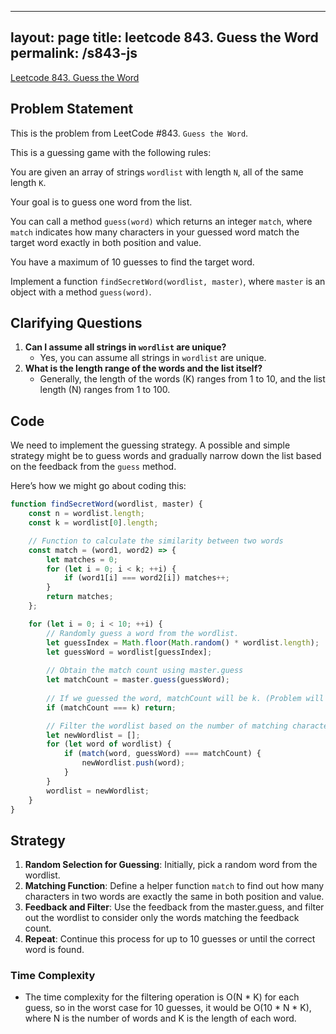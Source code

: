 
---
layout: page
title: leetcode 843. Guess the Word
permalink: /s843-js
---
[Leetcode 843. Guess the Word](https://algoadvance.github.io/algoadvance/l843)
## Problem Statement

This is the problem from LeetCode #843. `Guess the Word`.

This is a guessing game with the following rules:

You are given an array of strings `wordlist` with length `N`, all of the same length `K`.

Your goal is to guess one word from the list.

You can call a method `guess(word)` which returns an integer `match`, where `match` indicates how many characters in your guessed word match the target word exactly in both position and value.

You have a maximum of 10 guesses to find the target word.

Implement a function `findSecretWord(wordlist, master)`, where `master` is an object with a method `guess(word)`.

## Clarifying Questions
1. **Can I assume all strings in `wordlist` are unique?**
   - Yes, you can assume all strings in `wordlist` are unique.
2. **What is the length range of the words and the list itself?**
   - Generally, the length of the words (K) ranges from 1 to 10, and the list length (N) ranges from 1 to 100.

## Code
We need to implement the guessing strategy. A possible and simple strategy might be to guess words and gradually narrow down the list based on the feedback from the `guess` method.

Here’s how we might go about coding this:

```javascript
function findSecretWord(wordlist, master) {
    const n = wordlist.length;
    const k = wordlist[0].length;

    // Function to calculate the similarity between two words
    const match = (word1, word2) => {
        let matches = 0;
        for (let i = 0; i < k; ++i) {
            if (word1[i] === word2[i]) matches++;
        }
        return matches;
    };

    for (let i = 0; i < 10; ++i) {
        // Randomly guess a word from the wordlist.
        let guessIndex = Math.floor(Math.random() * wordlist.length);
        let guessWord = wordlist[guessIndex];
        
        // Obtain the match count using master.guess
        let matchCount = master.guess(guessWord);
        
        // If we guessed the word, matchCount will be k. (Problem will be over)
        if (matchCount === k) return;

        // Filter the wordlist based on the number of matching characters with the guessed word.
        let newWordlist = [];
        for (let word of wordlist) {
            if (match(word, guessWord) === matchCount) {
                newWordlist.push(word);
            }
        }
        wordlist = newWordlist;
    }
}
```

## Strategy

1. **Random Selection for Guessing**: Initially, pick a random word from the wordlist.
2. **Matching Function**: Define a helper function `match` to find out how many characters in two words are exactly the same in both position and value.
3. **Feedback and Filter**: Use the feedback from the master.guess, and filter out the wordlist to consider only the words matching the feedback count.
4. **Repeat**: Continue this process for up to 10 guesses or until the correct word is found.

### Time Complexity
- The time complexity for the filtering operation is O(N * K) for each guess, so in the worst case for 10 guesses, it would be O(10 * N * K), where N is the number of words and K is the length of each word.
